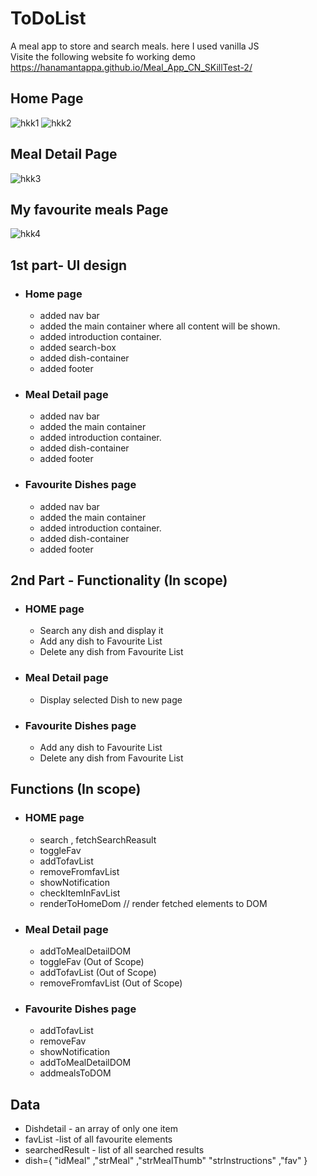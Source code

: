 # ToDoList
A meal app to store and search meals. 
here I used vanilla JS  
Visite the following website fo working demo https://hanamantappa.github.io/Meal_App_CN_SKillTest-2/

## Home Page
![hkk1](https://github.com/HANAMANTAPPA/Meal_App_CN_SKillTest-2/assets/48180907/36e6e867-aa48-4607-97a1-e2291ec857ed)  ![hkk2](https://github.com/HANAMANTAPPA/Meal_App_CN_SKillTest-2/assets/48180907/d4522838-9e87-44bb-889c-3dfb501872b6)


## Meal Detail Page
![hkk3](https://github.com/HANAMANTAPPA/Meal_App_CN_SKillTest-2/assets/48180907/52f45a47-6ed2-4cfa-abea-02d30f850178)

## My favourite meals Page
![hkk4](https://github.com/HANAMANTAPPA/Meal_App_CN_SKillTest-2/assets/48180907/a70fd859-548f-45c0-963d-8ba9973d19d4)

## 1st part- UI design
   * ### Home page
      * added nav bar 
      * added the main container where all content will be shown.
      * added introduction container.
      * added search-box
      * added dish-container
      * added footer
   * ### Meal Detail page
      * added nav bar 
      * added the main container  
      * added introduction container. 
      * added dish-container
      * added footer 
   * ### Favourite Dishes page 
      * added nav bar 
      * added the main container  
      * added introduction container.
      * added dish-container
      * added footer

## 2nd Part - Functionality (In scope)
   * ### HOME page
      - Search any dish and display it 
      - Add any dish to Favourite List
      - Delete any dish from Favourite List
   * ### Meal Detail page
      - Display selected Dish to new page   
   * ### Favourite Dishes  page
      - Add any dish to Favourite List
      - Delete any dish from Favourite List
## Functions (In scope)
   * ### HOME page
      -  search , fetchSearchReasult
      -  toggleFav
      -  addTofavList
      -  removeFromfavList
      -  showNotification
      -  checkItemInFavList
      -  renderToHomeDom // render fetched elements to DOM
   * ### Meal Detail page
      -  addToMealDetailDOM
      -  toggleFav (Out of Scope)
      -  addTofavList (Out of Scope)
      -  removeFromfavList (Out of Scope)
   * ### Favourite Dishes  page
      -  addTofavList
      -  removeFav
      -  showNotification
      -  addToMealDetailDOM
      -  addmealsToDOM
      
## Data
   - Dishdetail - an array of only one item 
   - favList -list of all favourite elements 
   - searchedResult - list of all searched results 
   - dish={ "idMeal" ,"strMeal"  ,"strMealThumb"  "strInstructions" ,"fav" } 
    
